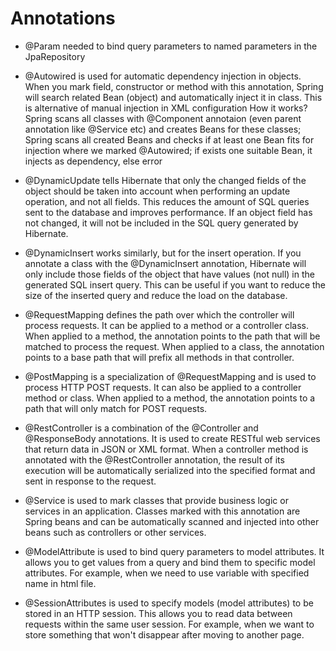 # Annotations

- @Param needed to bind query parameters to named parameters in the JpaRepository

- @Autowired is used for automatic dependency injection in objects. When you mark field, constructor or method with this annotation, Spring will search related Bean (object) and automatically inject it in class. This is alternative of manual injection in XML configuration
How it works? Spring scans all classes with @Component annotaion (even parent annotation like @Service etc) and creates Beans for these classes; Spring scans all created Beans and checks if at least one Bean fits for injection where we marked @Autowired; if exists one suitable Bean, it injects as dependency, else error

- @DynamicUpdate tells Hibernate that only the changed fields of the object should be taken into account when performing an update operation, and not all fields. This reduces the amount of SQL queries sent to the database and improves performance. If an object field has not changed, it will not be included in the SQL query generated by Hibernate.

- @DynamicInsert works similarly, but for the insert operation. If you annotate a class with the @DynamicInsert annotation, Hibernate will only include those fields of the object that have values (not null) in the generated SQL insert query. This can be useful if you want to reduce the size of the inserted query and reduce the load on the database.

- @RequestMapping defines the path over which the controller will process requests. It can be applied to a method or a controller class. When applied to a method, the annotation points to the path that will be matched to process the request. When applied to a class, the annotation points to a base path that will prefix all methods in that controller.

- @PostMapping is a specialization of @RequestMapping and is used to process HTTP POST requests. It can also be applied to a controller method or class. When applied to a method, the annotation points to a path that will only match for POST requests.

- @RestController is a combination of the @Controller and @ResponseBody annotations. It is used to create RESTful web services that return data in JSON or XML format. When a controller method is annotated with the @RestController annotation, the result of its execution will be automatically serialized into the specified format and sent in response to the request.

- @Service is used to mark classes that provide business logic or services in an application. Classes marked with this annotation are Spring beans and can be automatically scanned and injected into other beans such as controllers or other services.

- @ModelAttribute is used to bind query parameters to model attributes. It allows you to get values from a query and bind them to specific model attributes. For example, when we need to use variable with specified name in html file.

- @SessionAttributes is used to specify models (model attributes) to be stored in an HTTP session. This allows you to read data between requests within the same user session. For example, when we want to store something that won't disappear after moving to another page.